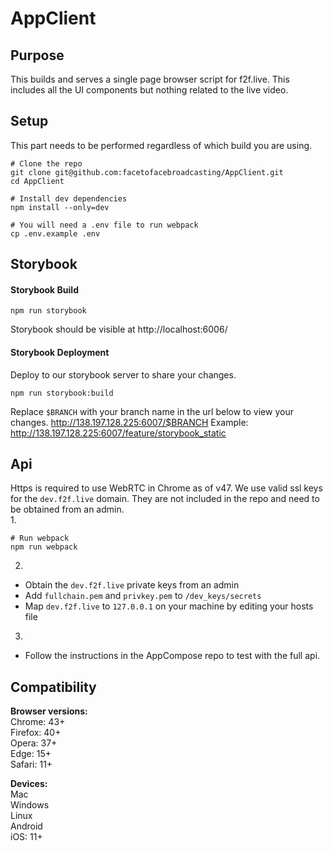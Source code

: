 # AppClient

## Purpose
This builds and serves a single page browser script for f2f.live. This includes all the UI components but nothing related to the live video.  


## Setup
This part needs to be performed regardless of which build you are using.
```shell
# Clone the repo
git clone git@github.com:facetofacebroadcasting/AppClient.git
cd AppClient

# Install dev dependencies
npm install --only=dev

# You will need a .env file to run webpack
cp .env.example .env
```


## Storybook
#### Storybook Build
```shell
npm run storybook
```
Storybook should be visible at http://localhost:6006/

#### Storybook Deployment
Deploy to our storybook server to share your changes.
```shell
npm run storybook:build
```
Replace `$BRANCH` with your branch name in the url below to view your changes.
http://138.197.128.225:6007/$BRANCH
Example: http://138.197.128.225:6007/feature/storybook_static


## Api
Https is required to use WebRTC in Chrome as of v47. We use valid ssl keys for the `dev.f2f.live` domain. They are not included in the repo and need to be obtained from an admin.  
1.
```shell
# Run webpack
npm run webpack
```
2.
- Obtain the `dev.f2f.live` private keys from an admin
- Add `fullchain.pem` and `privkey.pem` to `/dev_keys/secrets`
- Map `dev.f2f.live` to `127.0.0.1` on your machine by editing your hosts file

3.
- Follow the instructions in the AppCompose repo to test with the full api.  




## Compatibility
**Browser versions:**  
Chrome: 43+  
Firefox: 40+  
Opera: 37+  
Edge: 15+  
Safari: 11+  

**Devices:**  
Mac  
Windows  
Linux  
Android  
iOS: 11+  
